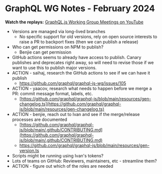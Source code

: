# GraphQL WG Notes - February 2024

**Watch the replays:**
[GraphQL.js Working Group Meetings on YouTube](https://www.youtube.com/playlist?list=PLP1igyLx8foHghwopNuQM7weyP5jR147I)

- Versions are managed via long-lived branches
  - No specific support for old versions, rely on open source interests to raise a PR to backport fixes (then we can publish a release)
- Who can get permissions on NPM to publish?
  - Benjie can get permission
- GitHub actions seems to already have access to publish. Canary publishes and deprecates right away, so will need to revise those if we want to use this to publish major versions.
- ACTION - saihaj, research the GitHub actions to see if we can have it publish
  - https://github.com/graphql/graphql-js-wg/issues/105
- ACTION - yaacov, research what needs to happen before we merge a PR: commit message format, labels, etc.
  - [https://github.com/graphql/graphql-js/blob/main/resources/gen-changelog.ts](https://github.com/graphql/graphql-js/blob/main/resources/gen-changelog.ts)
- ACTION - benjie, reach out to Ivan and see if the merge/release processes are documented
  - [https://github.com/graphql/graphql-js/blob/main/.github/CONTRIBUTING.md](https://github.com/graphql/graphql-js/blob/main/.github/CONTRIBUTING.md)
  - https://github.com/graphql/graphql-js/blob/main/resources/gen-version.ts
- Scripts might be running using Ivan's tokens?
- Lots of teams on GitHub: Reviewers, maintainers, etc - streamline them?
- ACTION - figure out which of the roles are needed
